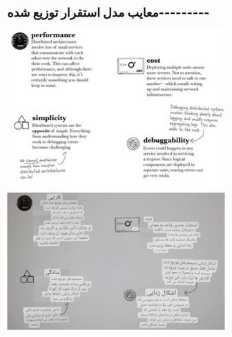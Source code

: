 # معایب مدل استقرار توزیع شده---------

![](./Images/Pasted%20image%2020240404115357.png)

![](./Images/Pasted%20image%2020240404115340.png)

